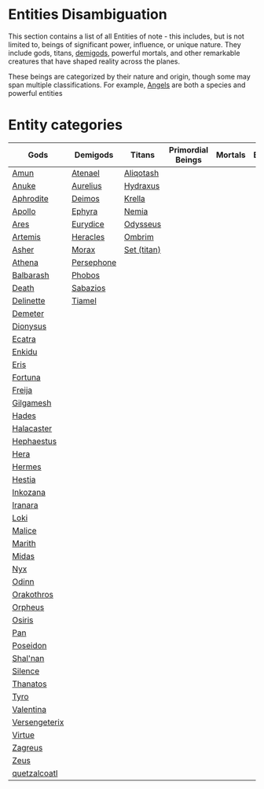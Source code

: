# Entities Disambiguation

This section contains a list of all Entities of note - this includes, but is not limited to, beings of significant power, influence, or unique nature. They include gods, titans, [demigods](../species/demigod/index.md), powerful mortals, and other remarkable creatures that have shaped reality across the planes.

These beings are categorized by their nature and origin, though some may span multiple classifications. For example, [Angels](../species/angel/index.md) are both a species and powerful entities

# Entity categories

Gods | Demigods | Titans | Primordial Beings | Mortals | Beasts | Constructs | Chaos Dieties | Other Entities |
------|----------|--------|-------------------|---------|--------|------------|---------------|----------------|
[Amun](gods/amun/index.md) | [Atenael](demigods/atenael/index.md) | [Aliqotash](titans/aliqotash/index.md) | | | | | | |
[Anuke](gods/anuke/index.md) | [Aurelius](demigods/aurelius/index.md) | [Hydraxus](titans/hydraxus/index.md) | | | | | | |
[Aphrodite](gods/aphrodite/index.md) | [Deimos](demigods/deimos/index.md) | [Krella](titans/krella/index.md) | | | | | | |
[Apollo](gods/apollo/index.md) | [Ephyra](demigods/ephyra/index.md) | [Nemia](titans/nemia/index.md) | | | | | | |
[Ares](gods/ares/index.md) | [Eurydice](demigods/eurydice/index.md) | [Odysseus](titans/odysseus/index.md) | | | | | | |
[Artemis](gods/artemis/index.md) | [Heracles](demigods/heracles/index.md) | [Ombrim](titans/ombrim/index.md) | | | | | | |
[Asher](gods/asher/index.md) | [Morax](demigods/morax/index.md) | [Set (titan)](titans/set/index.md) | | | | | | |
[Athena](gods/athena/index.md) | [Persephone](demigods/persephone/index.md) | | | | | | | |
[Balbarash](gods/balbarash/index.md) | [Phobos](demigods/phobos/index.md) | | | | | | | |
[Death](gods/death/index.md) | [Sabazios](demigods/sabazios/index.md) | | | | | | | |
[Delinette](gods/delinette/index.md) | [Tiamel](demigods/tiamel/index.md) | | | | | | | |
[Demeter](gods/demeter/index.md) | | | | | | | | |
[Dionysus](gods/dionysus/index.md) | | | | | | | | |
[Ecatra](gods/ecatra/index.md) | | | | | | | | |
[Enkidu](gods/enkidu/index.md) | | | | | | | | |
[Eris](gods/eris/index.md) | | | | | | | | |
[Fortuna](gods/fortuna/index.md) | | | | | | | | |
[Freija](gods/freija/index.md) | | | | | | | | |
[Gilgamesh](gods/gilgamesh/index.md) | | | | | | | | |
[Hades](gods/hades/index.md) | | | | | | | | |
[Halacaster](gods/halacaster/index.md) | | | | | | | | |
[Hephaestus](gods/hephaestus/index.md) | | | | | | | | |
[Hera](gods/hera/index.md) | | | | | | | | |
[Hermes](gods/hermes/index.md) | | | | | | | | |
[Hestia](gods/hestia/index.md) | | | | | | | | |
[Inkozana](gods/inkozana/index.md) | | | | | | | | |
[Iranara](gods/iranara/index.md) | | | | | | | | |
[Loki](gods/loki/index.md) | | | | | | | | |
[Malice](gods/malice/index.md) | | | | | | | | |
[Marith](gods/marith/index.md) | | | | | | | | |
[Midas](gods/midas/index.md) | | | | | | | | |
[Nyx](gods/nyx/index.md) | | | | | | | | |
[Odinn](gods/odinn/index.md) | | | | | | | | |
[Orakothros](gods/orakothros/index.md) | | | | | | | | |
[Orpheus](gods/orpheus/index.md) | | | | | | | | |
[Osiris](gods/osiris/index.md) | | | | | | | | |
[Pan](gods/pan/index.md) | | | | | | | | |
[Poseidon](gods/poseidon/index.md) | | | | | | | | |
[Shal'nan](gods/shalnan/index.md) | | | | | | | | |
[Silence](gods/silence/index.md) | | | | | | | | |
[Thanatos](gods/thanatos/index.md) | | | | | | | | |
[Tyro](gods/tyro/index.md) | | | | | | | | |
[Valentina](gods/valentina/index.md) | | | | | | | | |
[Versengeterix](gods/versengeterix/index.md) | | | | | | | | |
[Virtue](gods/virtue/index.md) | | | | | | | | |
[Zagreus](gods/zagreus/index.md) | | | | | | | | |
[Zeus](gods/zeus/index.md) | | | | | | | | |
[quetzalcoatl](gods/quetzalcoatl/index.md) | | | | | | | | |